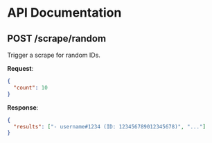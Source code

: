 
# API Documentation

## POST /scrape/random
Trigger a scrape for random IDs.

**Request**:
```json
{
  "count": 10
}
```

**Response**:
```json
{
  "results": ["- username#1234 (ID: 123456789012345678)", "..."]
}
```
